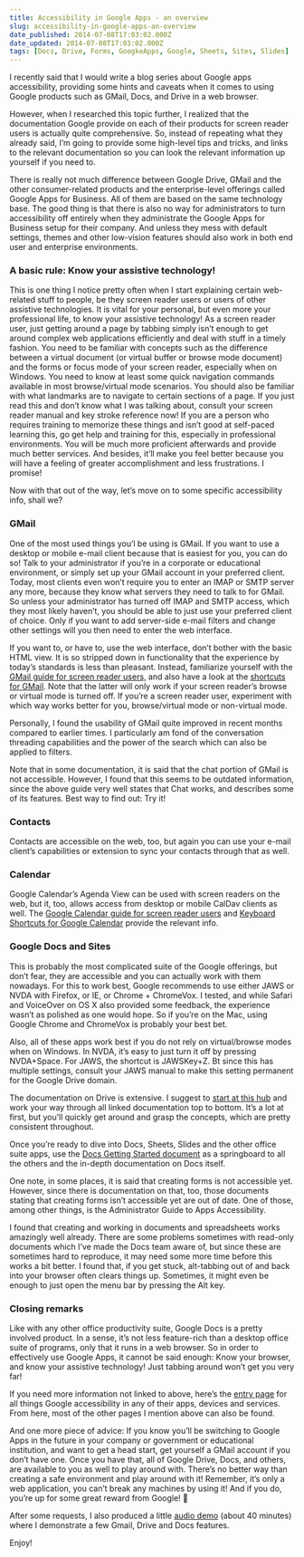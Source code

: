 ```yaml
---
title: Accessibility in Google Apps - an overview
slug: accessibility-in-google-apps-an-overview
date_published: 2014-07-08T17:03:02.000Z
date_updated: 2014-07-08T17:03:02.000Z
tags: [Docs, Drive, Forms, GoogkeApps, Google, Sheets, Sites, Slides]
---
```


I recently said that I would write a blog series about Google apps accessibility, providing some hints and caveats when it comes to using Google products such as GMail, Docs, and Drive in a web browser.

However, when I researched this topic further, I realized that the documentation Google provide on each of their products for screen reader users is actually quite comprehensive. So, instead of repeating what they already said, I&#8217;m going to provide some high-level tips and tricks, and links to the relevant documentation so you can look the relevant information up yourself if you need to.

There is really not much difference between Google Drive, GMail and the other consumer-related products and the enterprise-level offerings called Google Apps for Business. All of them are based on the same technology base. The good thing is that there is also no way for administrators to turn accessibility off entirely when they administrate the Google Apps for Business setup for their company. And unless they mess with default settings, themes and other low-vision features should also work in both end user and enterprise environments.

### A basic rule: Know your assistive technology!

This is one thing I notice pretty often when I start explaining certain web-related stuff to people, be they screen reader users or users of other assistive technologies. It is vital for your personal, but even more your professional life, to know your assistive technology! As a screen reader user, just getting around a page by tabbing simply isn&#8217;t enough to get around complex web applications efficiently and deal with stuff in a timely fashion. You need to be familiar with concepts such as the difference between a virtual document (or virtual buffer or browse mode document) and the forms or focus mode of your screen reader, especially when on Windows. You need to know at least some quick navigation commands available in most browse/virtual mode scenarios. You should also be familiar with what landmarks are to navigate to certain sections of a page. If you just read this and don&#8217;t know what I was talking about, consult your screen reader manual and key stroke reference now! If you are a person who requires training to memorize these things and isn&#8217;t good at self-paced learning this, go get help and training for this, especially in professional environments. You will be much more proficient afterwards and provide much better services. And besides, it&#8217;ll make you feel better because you will have a feeling of greater accomplishment and less frustrations. I promise!

Now with that out of the way, let&#8217;s move on to some specific accessibility info, shall we?

### GMail

One of the most used things you&#8217;l be using is GMail. If you want to use a desktop or mobile e-mail client because that is easiest for you, you can do so! Talk to your administrator if you&#8217;re in a corporate or educational environment, or simply set up your GMail account in your preferred client. Today, most clients even won&#8217;t require you to enter an IMAP or SMTP server any more, because they know what servers they need to talk to for GMail. So unless your administrator has turned off IMAP and SMTP access, which they most likely haven&#8217;t, you should be able to just use your preferred client of choice. Only if you want to add server-side e-mail filters and change other settings will you then need to enter the web interface.

If you want to, or have to, use the web interface, don&#8217;t bother with the basic HTML view. It is so stripped down in functionality that the experience by today&#8217;s standards is less than pleasant. Instead, familiarize yourself with the [GMail guide for screen reader users,](https://support.google.com/mail/answer/90559?hl=en) and also have a look at the [shortcuts for GMail](https://support.google.com/mail/answer/6594?hl=en). Note that the latter will only work if your screen reader&#8217;s browse or virtual mode is turned off. If you&#8217;re a screen reader user, experiment with which way works better for you, browse/virtual mode or non-virtual mode.

Personally, I found the usability of GMail quite improved in recent months compared to earlier times. I particularly am fond of the conversation threading capabilities and the power of the search which can also be applied to filters.

Note that in some documentation, it is said that the chat portion of GMail is not accessible. However, I found that this seems to be outdated information, since the above guide very well states that Chat works, and describes some of its features. Best way to find out: Try it!

### Contacts

Contacts are accessible on the web, too, but again you can use your e-mail client&#8217;s capabilities or extension to sync your contacts through that as well.

### Calendar

Google Calendar&#8217;s Agenda View can be used with screen readers on the web, but it, too, allows access from desktop or mobile CalDav clients as well. The [Google Calendar guide for screen reader users](https://support.google.com/calendar/answer/1630828?hl=en) and [Keyboard Shortcuts for Google Calendar](https://support.google.com/calendar/answer/37034?hl=en) provide the relevant info.

### Google Docs and Sites

This is probably the most complicated suite of the Google offerings, but don&#8217;t fear, they are accessible and you can actually work with them nowadays. For this to work best, Google recommends to use either JAWS or NVDA with Firefox, or IE, or Chrome + ChromeVox. I tested, and while Safari and VoiceOver on OS X also provided some feedback, the experience wasn&#8217;t as polished as one would hope. So if you&#8217;re on the Mac, using Google Chrome and ChromeVox is probably your best bet.

Also, all of these apps work best if you do not rely on virtual/browse modes when on Windows. In NVDA, it&#8217;s easy to just turn it off by pressing NVDA+Space. For JAWS, the shortcut is JAWSKey+Z. Bt since this has multiple settings, consult your JAWS manual to make this setting permanent for the Google Drive domain.

The documentation on Drive is extensive. I suggest to [start at this hub](https://support.google.com/drive/topic/1631585?hl=en&amp;ref_topic=2650510) and work your way through all linked documentation top to bottom. It&#8217;s a lot at first, but you&#8217;ll quickly get around and grasp the concepts, which are pretty consistent throughout.

Once you&#8217;re ready to dive into Docs, Sheets, Slides and the other office suite apps, use the [Docs Getting Started document](https://support.google.com/docs/answer/1632201) as a springboard to all the others and the in-depth documentation on Docs itself.

One note, in some places, it is said that creating forms is not accessible yet. However, since there is documentation on that, too, those documents stating that creating forms isn&#8217;t accessible yet are out of date. One of those, among other things, is the Administrator Guide to Apps Accessibility.

I found that creating and working in documents and spreadsheets works amazingly well already. There are some problems sometimes with read-only documents which I&#8217;ve made the Docs team aware of, but since these are sometimes hard to reproduce, it may need some more time before this works a bit better. I found that, if you get stuck, alt-tabbing out of and back into your browser often clears things up. Sometimes, it might even be enough to just open the menu bar by pressing the Alt key.

### Closing remarks

Like with any other office productivity suite, Google Docs is a pretty involved product. In a sense, it&#8217;s not less feature-rich than a desktop office suite of programs, only that it runs in a web browser. So in order to effectively use Google Apps, it cannot be said enough: Know your browser, and know your assistive technology! Just tabbing around won&#8217;t get you very far!

If you need more information not linked to above, here&#8217;s the [entry page](http://google.com/accessibility) for all things Google accessibility in any of their apps, devices and services. From here, most of the other pages I mention above can also be found.

And one more piece of advice: If you know you&#8217;ll be switching to Google Apps in the future in your company or government or educational institution, and want to get a head start, get yourself a GMail account if you don&#8217;t have one. Once you have that, all of Google Drive, Docs, and others, are available to you as well to play around with. There&#8217;s no better way than creating a safe environment and play around with it! Remember, it&#8217;s only a web application, you can&#8217;t break any machines by using it! And if you do, you&#8217;re up for some great reward from Google! 🙂

After some requests, I also produced a little [audio demo](https://audioboo.fm/boos/2366439-a-demonstration-of-gmail-drive-and-docs) (about 40 minutes) where I demonstrate a few Gmail, Drive and Docs features.

Enjoy!
